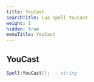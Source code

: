 ```yaml
---
title: YouCast
searchTitle: Lua Spell YouCast
weight: 1
hidden: true
menuTitle: YouCast
---
```

## YouCast
```lua
Spell:YouCast(); -- string
```